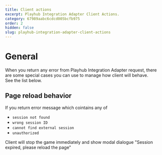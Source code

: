 ```yaml
---
title: Client actions
excerpt: Playhub Integration Adapter Client Actions.
category: 67989aabc6cdcd005bcfb975
order: 2
hidden: false
slug: playhub-integration-adapter-client-actions
---
```


# General

When you return any error from Playhub Integration Adapter request, there are some special cases you can use to manage how client will behave.  
See the list below.

## Page reload behavior

If you return error message which cointains any of

- `session not found`
- `wrong session ID`
- `cannot find external session`
- `unauthorized`

Client will stop the game immediately and show modal dialogue "Session expired, please reload the page"

